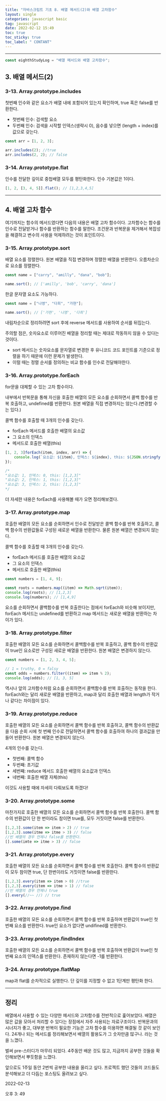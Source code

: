```yaml
---
title: "자바스크립트 기초 8. 배열 메서드(2)와 배열 고차함수"
layout: single
categories: javascript basic
tag: javascript
date: 2022-02-12 15:49
toc: true
toc_sticky: true
toc_label: " CONTANT"
---
```


---

```jsx
const eighthStudyLog = "배열 메서드와 배열 고차함수";
```

## 3. 배열 메서드(2)

### 3-13. Array.prototype.includes

첫번째 인수와 같은 요소가 배열 내에 포함되어 있는지 확인하며, true 혹은 false를 반환한다.

- 첫번째 인수: 검색할 요소
- 두번째 인수: 검색을 시작할 인덱스(생략시 0), 음수를 넣으면 (length + index)를 값으로 갖는다.

```jsx
const arr = [1, 2, 3];

arr.includes(2); //true
arr.includes(2, 2); // false
```

### 3-14. Array.prototype.flat

인수를 전달한 깊이로 중첩배열 모두를 평탄화한다. 인수 기본값은 1이다.

```jsx
[1, 2, [3, 4, 5]].flat(); // [1,2,3,4,5]
```

---

## 4. 배열 고차 함수

여기까지는 함수의 메서드였다면 다음의 내용은 배열 고차 함수이다. 고차함수는 함수를 인수로 전달받거나 함수를 반환하는 함수를 말한다. 조건문과 반복문을 제거해서 복잡성을 해결하고 변수의 사용을 억제하려는 것이 포인트이다.

### 3-15. Array.prototype.sort

배열 요소를 정렬한다. 원본 배열을 직접 변경하며 정렬한 배열을 반환한다. 오름차순으로 요소를 정렬한다.

```jsx
const name = ["carry", "amilly", "dana", "bob"];

name.sort(); // ['amilly', 'bob', 'carry', 'dana']
```

한글 문자열 요소도 가능하다.

```jsx
const name = ["나영", "다희", "가현"];

name.sort(); // ['가현', '나영', '다희']
```

내림차순으로 정리하려면 sort 후에 reverse 메서드를 사용하여 순서를 뒤집는다.

주의할 점은, 숫자요소로 이루어진 배열을 정리할 때는 제대로 작동하지 않을 수 있다는 것이다.

- sort 메서드는 숫자요소를 문자열로 변경한 후 유니코드 코드 포인트를 기준으로 정렬을 하기 때문에 이런 문제가 발생한다.
- 이럴 때는 정렬 순서를 정의하는 비교 함수를 인수로 전달해야한다.

### 3-16. Array.prototype.forEach

for문을 대체할 수 있는 고차 함수이다.

내부에서 반복문을 통해 자신을 호출한 배열의 모든 요소를 순회하면서 콜백 함수를 반복 호출하고, undefined를 반환한다. 원본 배열을 직접 변경하지는 않는다.(변경할 수는 있다.)

콜백 함수를 호출할 때 3개의 인수를 갖는다.

- forEach 메서드를 호출한 배열의 요소값
- 그 요소의 인덱스
- 메서드로 호출한 배열(this)

```jsx
[1, 2, 3]forEach(item, index, arr) => {
	console.log(`요소값: ${item}, 인덱스: ${index}, this: ${JSON.stringfy(arr)}`);
});

/*
"요소값: 1, 인덱스: 0, this: [1,2,3]"
"요소값: 2, 인덱스: 1, this: [1,2,3]"
"요소값: 3, 인덱스: 2, this: [1,2,3]"
*/
```

더 자세한 내용은 forEach를 사용해볼 때가 오면 정리해보겠다.

### 3-17. Array.prototype.map

호출한 배열의 모든 요소를 순회하면서 인수로 전달받은 콜백 함수를 반복 호출하고, 콜백 함수의 반환값들로 구성된 새로운 배열을 반환한다. 물론 원본 배열은 변경되지 않는다.

콜백 함수를 호출할 때 3개의 인수를 갖는다.

- forEach 메서드를 호출한 배열의 요소값
- 그 요소의 인덱스
- 메서드로 호출한 배열(this)

```jsx
const numbers = [1, 4, 9];

const roots = numbers.map((item) => Math.sqrt(item));
console.log(roots); // [1,2,3]
console.log(numbers); // [1,4,9]
```

요소를 순회하면서 콜백함수를 반복 호출한다는 점에서 forEach와 비슷해 보이지만, forEach 메서드는 undefined를 반환하고 map 메서드는 새로운 배열을 반환하는 차이가 있다.

### 3-18. Array.prototype.filter

호출한 배열의 모든 요소를 순화하면서 콜백함수를 반복 호출하고, 콜백 함수의 반환값이 true인 요소로만 구성된 새로운 배열을 반환한다. 원본 배열은 변경하지 않는다.

```jsx
const numbers = [1, 2, 3, 4, 5];

// 1 = truthy, 0 = falsy
const odds = numbers.filter((item) => item % 2);
console.log(odds); // [1, 3, 5]
```

역시나 앞의 고차함수처럼 요소를 순회하면서 콜백함수를 반복 호출하는 동작을 한다. forEach와는 달리 새로운 배열을 반환하고, map과 달리 호출한 배열과 length가 작거나 같다는 차이점이 있다.

### 3-19. Array.prototype.reduce

호출한 배열의 모든 요소를 순회하면서 콜백 함수를 반복 호출하고, 콜백 함수의 반환값을 다음 순회 시에 첫 번째 인수로 전달하면서 콜백 함수를 호출하여 하나의 결과값을 만들어 반환한다. 원본 배열은 변경되지 않는다.

4개의 인수를 갖는다.

- 첫번째: 콜백 함수
- 두번째: 초기값
- 세번째: reduce 메서드 호출한 배열의 요소값과 인덱스
- 네번째: 호출한 배열 자체(this)

이것도 사용할 때에 자세히 다뤄보도록 하겠다!

### 3-20. Array.prototype.some

마찬가지로 호출한 배열의 모든 요소를 순회하면서 콜백 함수를 반복 호출한다. 콜백 함수의 반환값이 단 한 번이라도 참이면 true를, 모두 거짓이면 false를 반환한다.

```jsx
[1,2,3].some(item => item > 2) // true
[1,2,3].some(itme => itme > 3) // false
//빈 배열의 경우 언제나 false를 반환한다.
[].some(imte => itme > 3) // false
```

### 3-21. Array.prototype.every

호출한 배열의 모든 요소를 순회하면서 콜백 함수를 반복 호출한다. 콜백 함수의 반환값이 모두 참이면 true, 단 한번이라도 거짓이면 false를 반환한다.

```jsx
[1,2,3].every(item => item > 0) //true
[1,2,3].every(item => itme > 1) // false
//빈 배열의 경우 언제나 true
[].every(//~~ //) // true
```

### 3-22. Array.prototype.find

호출한 배열의 모든 요소를 순회하면서 콜백 함수를 반복 호출하며 반환값이 true인 첫 번째 요소를 반환한다. true인 요소가 없다면 undifined를 반환한다.

### 3-23. Array.prototype.findIndex

호출한 배열의 모든 요소를 순회하면서 콜백 함수를 반복 호출하며 반환값이 true인 첫 번째 요소의 인덱스를 반환한다. 존재하지 않는다면 -1를 반환한다.

### 3-24. Array.prototype.flatMap

map과 flat를 순차적으로 실행한다. 단 깊이를 지정할 수 없고 1단계만 평탄화 한다.

---

## 정리

배열에서 사용할 수 있는 다양한 메서드와 고차함수를 전반적으로 훑어보았다. 배열은 많은 값을 모아서 처리할 수 있다는 장점에서 자주 사용되는 자료구조이다. 반복문과의 시너지가 좋고, 대부분 반복이 필요한 기능은 고차 함수를 이용하면 해결될 것 같이 보인다. 24개나 되는 메서드를 정리해보면서 배열의 활용도가 그 숫자만큼 많구나. 라는 것을 느꼈다.

벌써 pre-스터디가 마무리 되었다. 4주동안 배운 것도 많고, 지금까지 공부한 것들을 확인해보면서 뿌듯함을 느꼈다.

앞으로도 1주일 동안 2번씩 공부한 내용을 올리고 싶다. 프로젝트 했던 것들의 코드들도 분석해보고 더 다듬는 포스팅도 올려보고 싶다.

2022-02-13

오후 3: 49
